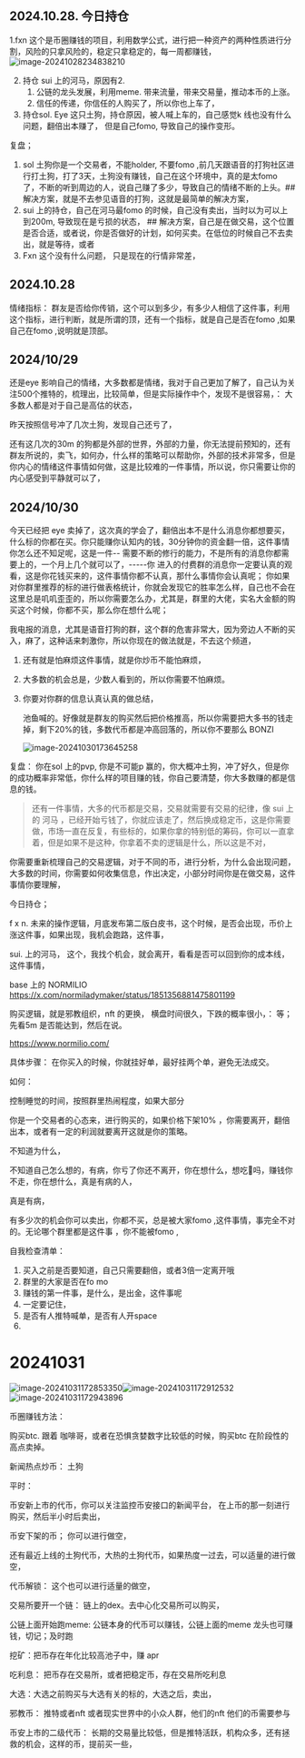 ## 2024.10.28.  今日持仓

1.fxn  这个是币圈赚钱的项目，利用数学公式，进行把一种资产的两种性质进行分割，风险的只拿风险的，稳定只拿稳定的，每一周都赚钱，![image-20241028234838210](/Users/shengmo/Documents/image-20241028234838210.png)

2. 持仓 sui 上的河马，原因有2.  
   1. 公链的龙头发展，利用meme. 带来流量，带来交易量，推动本币的上涨。
   2. 信任的传递，你信任的人购买了，所以你也上车了，
3. 持仓sol. Eye 这只土狗，持仓原因，被人喊上车的，自己感觉k 线也没有什么问题，翻倍出本赚了， 但是自己fomo, 导致自己的操作变形。

复盘；

1. sol 土狗你是一个交易者，不能holder, 不要fomo ,前几天跟语音的打狗社区进行打土狗，打了3天，土狗没有赚钱，自己在这个环境中，真的是太fomo 了，不断的听到周边的人，说自己赚了多少，导致自己的情绪不断的上头。## 解决方案，就是不去参见语音的打狗，这就是最简单的解决方案，
2. sui  上的持仓，自己在河马最fomo 的时候，自己没有卖出，当时以为可以上到200m, 导致现在是亏损的状态， ## 解决方案，自己是在做交易，这个位置是否合适，或者说，你是否做好的计划，如何买卖。在低位的时候自己不去卖出，就是等待，或者
3. Fxn  这个没有什么问题， 只是现在的行情非常差，

 ##  2024.10.28 

情绪指标： 群友是否给你传销，这个可以到多少，有多少人相信了这件事，利用这个指标，进行判断，就是所谓的顶，还有一个指标，就是自己是否在fomo ,如果自己在fomo ,说明就是顶部。

## 2024/10/29

还是eye 影响自己的情绪，大多数都是情绪，我对于自己更加了解了，自己认为关注500个推特的，梳理出，比较简单，但是实际操作中个，发现不是很容易，： 大多数人都是对于自己是高估的状态，

昨天按照信号冲了几次土狗，发现自己还亏了，

还有这几次的30m 的狗都是外部的世界，外部的力量，你无法提前预知的，还有群友所说的，卖飞，如何办，什么样的策略可以帮助你，外部的技术非常多，但是你内心的情绪这件事情如何做，这是比较难的一件事情，所以说，你只需要让你的内心感受到平静就可以了，

## 2024/10/30



今天已经把 eye 卖掉了，这次真的学会了，翻倍出本不是什么消息你都想要买，什么标的你都在买。你只能赚你认知内的钱，30分钟你的资金翻一倍，这件事情你怎么还不知足呢，这是一件-- 需要不断的修行的能力，不是所有的消息你都需要上的，一个月上几个就可以了，-----你 进入的付费群的消息你一定要认真的观看，这是你花钱买来的，这件事情你都不认真，那什么事情你会认真呢；   你如果对你群里推荐的标的进行做表格统计，你就会发现它的胜率怎么样，自己也不会在这里总是叽叽歪歪的，所以你需要怎么办，尤其是，群里的大佬，实名大金额的购买这个时候，你都不买，那么你在想什么呢；

我电报的消息，尤其是语音打狗的群，这个群的危害非常大，因为旁边人不断的买入，麻了，这种话来刺激你，所以你现在的做法就是，不去这个频道，

1. 还有就是怕麻烦这件事情，就是你炒币不能怕麻烦，

2. 大多数的机会总是，少数人看到的，所以你需要不怕麻烦。

3. 你要对你群的信息认真认真的做总结，

   池鱼喊的。好像就是群友的购买然后把价格推高，所以你需要把大多书的钱走掉，剩下20%的钱，多数代币都是冲高回落的，所以你不要那么 BONZI 

   ![image-20241030173645258](image-20241030173645258.png)

复盘： 你在sol 上的pvp, 你是不可能p 赢的，你大概冲土狗，冲了好久，但是你的成功概率非常低，你什么样的项目赚的钱，你自己要清楚，你大多数赚的都是信息的钱。

> 还有一件事情，大多的代币都是交易，交易就需要有交易的纪律，像 sui 上的 河马 ，已经开始亏钱了，你就应该走了，然后换成稳定币，这是你需要做，市场一直在反复，有些标的，如果你拿的特别低的筹码，你可以一直拿着，但是如果不是这种，你拿着不卖的逻辑是什么，所以这是不对，

你需要重新梳理自己的交易逻辑，对于不同的币，进行分析，为什么会出现问题，大多数的时间，你需要如何收集信息，作出决定，小部分时间你是在做交易，这件事情你要理解，

今日持仓； 

f x n.   未来的操作逻辑，月底发布第二版白皮书，这个时候，是否会出现，币价上涨这件事，如果出现，我机会跑路，这件事，

sui. 上的河马， 这个，我找个机会，就会离开，看看是否可以回到你的成本线，这件事情，

base 上的 NORMILIO https://x.com/normiladymaker/status/1851356881475801199

购买逻辑，就是邪教组织，nft 的更换， 横盘时间很久，下跌的概率很小，： 等；先看5m 是否能达到，然后在说。

https://www.normilio.com/

具体步骤： 在你买入的时候，你就挂好单，最好挂两个单，避免无法成交。

如何：

控制睡觉的时间，按照群里热闹程度，如果大部分

你是一个交易者的心态来，进行购买的，如果价格下架10% ，你需要离开，翻倍出本，或者有一定的利润就要离开这就是你的策略。 



不知道为什么，

不知道自己怎么想的，有病，你亏了你还不离开，你在想什么，想吃💩吗，赚钱你不走，你在想什么，真是有病的人，

真是有病，

有多少次的机会你可以卖出，你都不买，总是被大家fomo ,这件事情，事完全不对的。无论哪个群里都是这件事 ，你不能被fomo ,

自我检查清单：

1. 买入之前是否要知道，自己只需要翻倍，或者3倍一定离开哦
2. 群里的大家是否在fo mo 
3. 赚钱的第一件事，是什么，是出金，这件事呢
4. 一定要记住，
5. 是否有人推特喊单，是否有人开space 
6. 

# 20241031

![image-20241031172853350](image-20241031172853350.png)![image-20241031172912532](image-20241031172912532.png)![image-20241031172943896](image-20241031172943896.png)

币圈赚钱方法： 

购买btc. 跟着 咖啡哥，或者在恐惧贪婪数字比较低的时候，购买btc  在阶段性的高点卖掉。

新闻热点炒币： 土狗

平时：

币安新上市的代币，你可以关注监控币安接口的新闻平台， 在上币的那一刻进行购买，然后半小时后卖出，

币安下架的币； 你可以进行做空，

还有最近上线的土狗代币，大热的土狗代币，如果热度一过去，可以适量的进行做空，

代币解锁： 这个也可以进行适量的做空，

交易所要开一个链： 链上的dex。去中心化交易所可以购买，

公链上面开始跑meme:  公链本身的代币可以赚钱，公链上面的meme 龙头也可赚钱，切记；及时跑

挖矿：把币存在年化比较高池子中，赚 apr 

吃利息： 把币存在交易所，或者把稳定币，存在交易所吃利息

大选：大选之前购买与大选有关的标的，大选之后，卖出，

邪教币： 推特或者nft 或者现实世界中的小众人群，他们的nft 他们的币需要参与

币安上市的二级代币： 长期的交易量比较低，但是推特活跃，机构众多，还有拯救的机会，这样的币，提前买一些，






